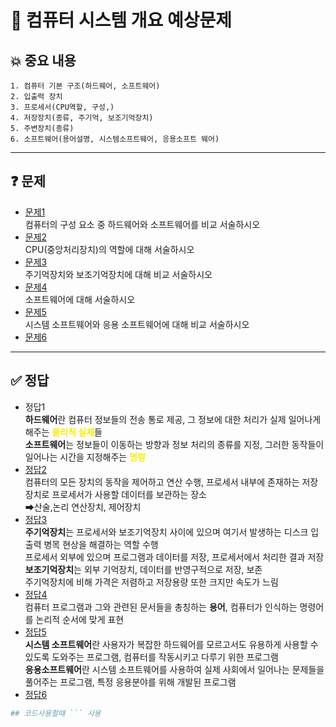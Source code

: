 # 📘 컴퓨터 시스템 개요 예상문제

## 💥 중요 내용
```
1. 컴퓨터 기본 구조(하드웨어, 소프트웨어)
2. 입출력 장치
3. 프로세서(CPU역할, 구성,)
4. 저장장치(종류, 주기억, 보조기억장치)
5. 주변장치(종류)
6. 소프트웨어(용어설명, 시스템소프트웨어, 응용소프트 웨어)
```
------------------------------------
## ❓ 문제
- [문제1](#정답1)<br>
컴퓨터의 구성 요소 중 하드웨어와 소프트웨어를 비교 서술하시오
- [문제2](#정답2)<br>
CPU(중앙처리장치)의 역할에 대해 서술하시오
- [문제3](#정답3)<br>
주기억장치와 보조기억장치에 대해 비교 서술하시오
- [문제4](#정답4)<br>
소프트웨어에 대해 서술하시오
- [문제5](#정답5)<br>
시스템 소프트웨어와 응용 소프트웨어에 대해 비교 서술하시오
- [문제6](#정답6)<br>
-------------------------------------------

## ✅ 정답
- 정답1<br>
**하드웨어**란 컴퓨터 정보들의 전송 통로 제공, 그 정보에 대한 처리가 실제 일어나게 해주는 <span style="color:#F9EC00">**물리적 실체**</span>들<br>
**소프트웨어**는 정보들이 이동하는 방향과 정보 처리의 종류를 지정, 그러한 동작들이 일어나는 시간을 지정해주는 <span style="color:#F9EC00">**명령**</span>
- [정답2](#문제2)<br>
컴퓨터의 모든 장치의 동작을 제어하고 연산 수행, 프로세서 내부에 존재하는 저장 장치로 프로세서가 사용할 데이터를 보관하는 장소<br>
➡산술,논리 연산장치, 제어장치
- [정답3](#문제3)<br>
**주기억장치**는 프로세서와 보조기억장치 사이에 있으며 여기서 발생하는 디스크 입출력 병목 현상을 해결하는 역할 수행<br>
프로세서 외부에 있으며 프로그램과 데이터를 저장, 프로세서에서 처리한 결과 저장
**보조기억장치**는 외부 기억장치, 데이터를 반영구적으로 저장, 보존<br>
주기억장치에 비해 가격은 저렴하고 저장용량 또한 크지만 속도가 느림
- [정답4](#문제4)<br>
컴퓨터 프로그램과 그와 관련된 문서들을 총칭하는 **용어**, 컴퓨터가 인식하는 명령어를 논리적 순서에 맞게 표현 
- [정답5](#문제5)<br>
**시스템 소프트웨어**란 사용자가 복잡한 하드웨어를 모르고서도 유용하게 사용할 수 있도록 도와주는 프로그램, 컴퓨터를 작동시키고 다루기 위한 프로그램<br>
**응용소프트웨어**란 시스템 소프트웨어를 사용하여 실제 사회에서 일어나는 문제들을 풀어주는 프로그램, 특정 응용분야를 위해 개발된 프로그램
- [정답6](#문제6)


```py
## 코드사용할때 ``` 사용 
```
